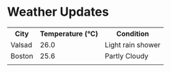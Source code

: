 # Weather Updates

<!-- WEATHER-UPDATE-START -->
<table><tr><th>City</th><th>Temperature (°C)</th><th>Condition</th></tr><tr><td>Valsad</td><td>26.0</td><td>Light rain shower</td></tr><tr><td>Boston</td><td>25.6</td><td>Partly Cloudy</td></tr><tr><td></td><td></td><td></td></tr></table>
<!-- WEATHER-UPDATE-END -->
